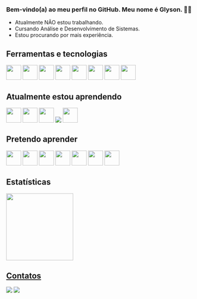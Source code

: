 ### Bem-vindo(a) ao meu perfil no GitHub. Meu nome é Glyson. 👋😄

- Atualmente NÃO estou trabalhando.
- Cursando Análise e Desenvolvimento de Sistemas.
- Estou procurando por mais experiência.


## Ferramentas e tecnologias
<img src="https://cdn.jsdelivr.net/gh/devicons/devicon/icons/vscode/vscode-original.svg" width="40" height="40" />  <img src="https://cdn.jsdelivr.net/gh/devicons/devicon/icons/nodejs/nodejs-original-wordmark.svg" width="40" height="40"/>  <img src="https://cdn.jsdelivr.net/gh/devicons/devicon/icons/python/python-original-wordmark.svg" width="40" height="40" />  <img src="https://cdn.jsdelivr.net/gh/devicons/devicon/icons/html5/html5-plain-wordmark.svg" width="40" height="40"/>  <img src="https://cdn.jsdelivr.net/gh/devicons/devicon/icons/javascript/javascript-original.svg" width="40" height="40" />  <img src="https://cdn.jsdelivr.net/gh/devicons/devicon/icons/java/java-original-wordmark.svg" width="40" height="40"/>  <img src="https://cdn.jsdelivr.net/gh/devicons/devicon/icons/github/github-original.svg" width="40" height="40"/>  <img src="https://cdn.jsdelivr.net/gh/devicons/devicon/icons/git/git-original-wordmark.svg" width="40" height="40" />


## Atualmente estou aprendendo
<div>
<img src="https://cdn.jsdelivr.net/gh/devicons/devicon/icons/nodejs/nodejs-original-wordmark.svg" width="40" height="40"/>
<img src="https://cdn.jsdelivr.net/gh/devicons/devicon/icons/python/python-original-wordmark.svg" width="40" height="40" />  
<img src="https://cdn.jsdelivr.net/gh/devicons/devicon/icons/c/c-plain.svg" width="40" height="40" />  
<img src="https://cdn.jsdelivr.net/gh/devicons/devicon/icons/nodejs nodejs-original-wordmark.svg" /> 
<img src="https://cdn.jsdelivr.net/gh/devicons/devicon/icons/mysql/mysql-original-wordmark.svg" width="40" height="40" />
</div>

## Pretendo aprender
<div>
<img src="https://cdn.jsdelivr.net/gh/devicons/devicon/icons/django/django-original.svg" width="40" height="40" /> 
<img src="https://cdn.jsdelivr.net/gh/devicons/devicon/icons/react/react-original-wordmark.svg" width="40" height="40" />
<img src="https://cdn.jsdelivr.net/gh/devicons/devicon/icons/nodejs/nodejs-original-wordmark.svg" width="40" height="40"/>
<img src="https://cdn.jsdelivr.net/gh/devicons/devicon/icons/typescript/typescript-original.svg" width="40" height="40"/>
<img src="https://cdn.jsdelivr.net/gh/devicons/devicon/icons/linux/linux-original.svg" width="40" height="40" /> 
<img src="https://cdn.jsdelivr.net/gh/devicons/devicon/icons/ruby/ruby-original-wordmark.svg" width="40" height="40" /> 
<img src="https://cdn.jsdelivr.net/gh/devicons/devicon/icons/rails/rails-plain-wordmark.svg" width="40" height="40" />  
</div>

## Estatísticas
<div>
<a href="https://github.com/Glysonn">
<img height="180em" src="https://github-readme-stats.vercel.app/api/top-langs/?username=Glysonn&layout=compact&langs_count=7&theme=dracula"/>
</div>

## Contatos
<div>
<a href = "mailto:kauaglyson@gmail.com"><img src="https://img.shields.io/badge/Gmail-D14836?style=for-the-badge&logo=gmail&logoColor=white" target="_blank"></a>
<a href="https://www.linkedin.com/in/glyson-kauã-a87963211/" target="_blank"><img src="https://img.shields.io/badge/-LinkedIn-%230077B5?style=for-the-badge&logo=linkedin&logoColor=white" target="_blank"></a>   
</div>